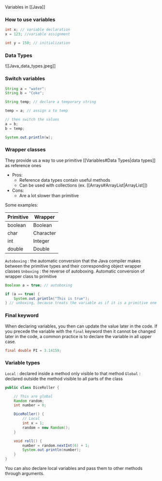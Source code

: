 
Variables in [[Java]]

### How to use variables

```java
int x; // variable declaration
x = 123; //variable assignment

int y = 150; // initialization
```


### Data Types

![[Java_data_types.jpeg]]


### Switch variables

```java
String a = "water":
String b = "Coke";

String temp; // declare a temporary string

temp = a; // assign a to temp

// then switch the values
a = b;
b = temp;

System.out.println(w);
```


### Wrapper classes

They provide us a way to use primitive [[Variables#Data Types|data types]] as reference ones
- Pros: 
	- Reference data types contain useful methods
	- Can be used with collections (ex. [[Arrays#ArrayList|ArrayList]])
- Cons:
	- Are a lot slower than primitive

Some examples: 

| Primitive    | Wrapper   |
| ------------ | --------- |
| boolean      | Boolean   |
| char         | Character |
| int          | Integer   |
| double       | Double    |

``Autoboxing`` : the automatic conversion that the Java compiler makes between the primitive types and their corresponding object wrapper classes
``Unboxing`` : the reverse of autoboxing. Automatic conversion of wrapper class to primitive

```java
Boolean a = true; // autoboxing

if (a == true) {
	System.out.println("This is true");
} // unboxing, because treats the variable as if it is a primitive one

```

### Final keyword

When declaring variables, you then can update the value later in the code. If you precede the variable with the ``final`` keyword then it cannot be changed later in the code, a common practice is to declare the variable in all upper case.

```java
final double PI = 3.14159;
```

### Variable types

``Local`` : declared inside a method only visible to that method
``Global`` : declared outside the method visible to all parts of the class

```java
public class DiceRoller {

	// This are global
    Random random;
    int number = 0;

    DiceRoller() {
	    // Local
	    int x = 1;
        random = new Random();
    }

    void roll() {
        number = random.nextInt(6) + 1;
        System.out.println(number);
    }
}
```

You can also declare local variables and pass them to other methods through arguments.